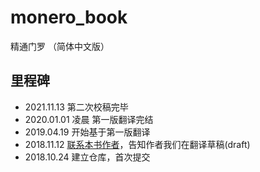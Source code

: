 # monero_book
精通门罗 （简体中文版）

## 里程碑

- 2021.11.13 第二次校稿完毕
- 2020.01.01 凌晨   第一版翻译完结
- 2019.04.19           开始基于第一版翻译
- 2018.11.12           [联系本书作者](https://github.com/monerobook/monerobook/issues/56)，告知作者我们在翻译草稿(draft)
- 2018.10.24           建立仓库，首次提交

